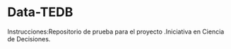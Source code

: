 # Data-TEDB
Instrucciones:Repositorio de prueba para el proyecto .Iniciativa en Ciencia de Decisiones.
